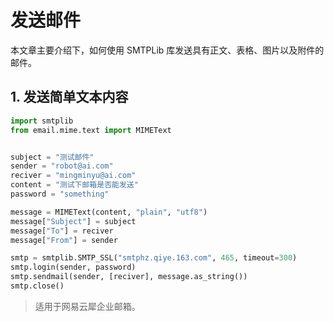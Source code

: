 # 发送邮件

本文章主要介绍下，如何使用 SMTPLib 库发送具有正文、表格、图片以及附件的邮件。

## 1. 发送简单文本内容

```python linenums="1"
import smtplib
from email.mime.text import MIMEText


subject = "测试邮件"
sender = "robot@ai.com"
reciver = "mingminyu@ai.com"
content = "测试下邮箱是否能发送"
password = "something"

message = MIMEText(content, "plain", "utf8")
message["Subject"] = subject
message["To"] = reciver
message["From"] = sender

smtp = smtplib.SMTP_SSL("smtphz.qiye.163.com", 465, timeout=300)
smtp.login(sender, password)
smtp.sendmail(sender, [reciver], message.as_string())
smtp.close()
```

> 适用于网易云犀企业邮箱。
